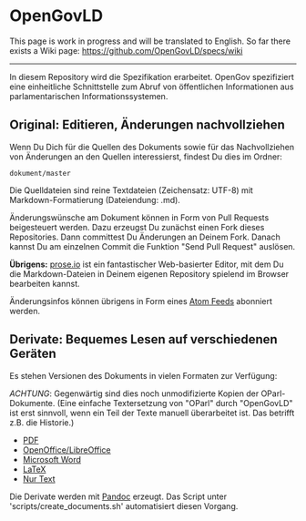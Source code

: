 # OpenGovLD

This page is work in progress and will be translated to English. So far there exists a Wiki page: https://github.com/OpenGovLD/specs/wiki

***

In diesem Repository wird die Spezifikation erarbeitet. OpenGov spezifiziert eine einheitliche Schnittstelle zum Abruf von
öffentlichen Informationen aus parlamentarischen Informationssystemen.


Original: Editieren, Änderungen nachvollziehen
----------------------------------------------

Wenn Du Dich für die Quellen des Dokuments sowie für das Nachvollziehen von Änderungen an den Quellen interessierst, findest Du dies im Ordner:

    dokument/master

Die Quelldateien sind reine Textdateien (Zeichensatz: UTF-8) mit Markdown-Formatierung (Dateiendung: .md).

Änderungswünsche am Dokument können in Form von Pull Requests beigesteuert werden. Dazu erzeugst Du zunächst einen Fork dieses Repositories. Dann committest Du Änderungen an Deinem Fork. Danach kannst Du am einzelnen Commit die Funktion "Send Pull Request" auslösen.

**Übrigens:** [prose.io](http://prose.io/) ist ein fantastischer Web-basierter Editor, mit dem Du die Markdown-Dateien in Deinem eigenen Repository spielend im Browser bearbeiten kannst.

Änderungsinfos können übrigens in Form eines [Atom Feeds](https://github.com/OpenGovLD/specs/commits/master.atom) abonniert werden.

Derivate: Bequemes Lesen auf verschiedenen Geräten
--------------------------------------------------

Es stehen Versionen des Dokuments in vielen Formaten zur Verfügung:

*ACHTUNG*: Gegenwärtig sind dies noch unmodifizierte Kopien der OParl-Dokumente. (Eine einfache Textersetzung von "OParl" durch "OpenGovLD" ist erst sinnvoll, wenn ein Teil der Texte manuell überarbeitet ist. Das betrifft z.B. die Historie.)

* [PDF](https://github.com/OpenGovLD/specs/blob/master/dokument/pdf/document.pdf?raw=true)
* [OpenOffice/LibreOffice](https://github.com/OpenGovLD/specs/blob/master/dokument/odt/document.odt?raw=true)
* [Microsoft Word](https://github.com/OpenGovLD/specs/blob/master/dokument/docx/document.docx?raw=true)
* [LaTeX](https://github.com/OpenGovLD/specs/blob/master/dokument/epub/document.epub?raw=true)
* [Nur Text](https://github.com/OpenGovLD/specs/blob/master/dokument/plain/document.txt?raw=true)

Die Derivate werden mit [Pandoc](http://johnmacfarlane.net/pandoc/) erzeugt. Das Script unter 'scripts/create_documents.sh' automatisiert diesen Vorgang.
